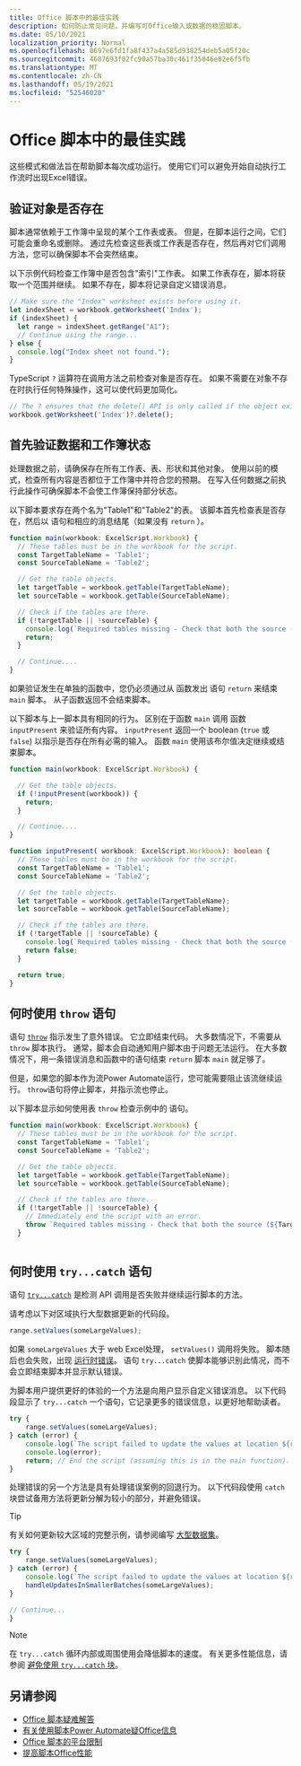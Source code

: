 ```yaml
---
title: Office 脚本中的最佳实践
description: 如何防止常见问题，并编写可Office输入或数据的稳固脚本。
ms.date: 05/10/2021
localization_priority: Normal
ms.openlocfilehash: 0697e6fd1fa8f437a4a585d938254deb5a05f20c
ms.sourcegitcommit: 4687693f02fc90a57ba30c461f35046e02e6f5fb
ms.translationtype: MT
ms.contentlocale: zh-CN
ms.lasthandoff: 05/19/2021
ms.locfileid: "52546020"
---
```

# <a name="best-practices-in-office-scripts"></a>Office 脚本中的最佳实践

这些模式和做法旨在帮助脚本每次成功运行。 使用它们可以避免开始自动执行工作流时出现Excel错误。

## <a name="verify-an-object-is-present"></a>验证对象是否存在

脚本通常依赖于工作簿中呈现的某个工作表或表。 但是，在脚本运行之间，它们可能会重命名或删除。 通过先检查这些表或工作表是否存在，然后再对它们调用方法，您可以确保脚本不会突然结束。

以下示例代码检查工作簿中是否包含"索引"工作表。 如果工作表存在，脚本将获取一个范围并继续。 如果不存在，脚本将记录自定义错误消息。

```TypeScript
// Make sure the "Index" worksheet exists before using it.
let indexSheet = workbook.getWorksheet('Index');
if (indexSheet) {
  let range = indexSheet.getRange("A1");
  // Continue using the range...
} else {
  console.log("Index sheet not found.");
}
```

TypeScript `?` 运算符在调用方法之前检查对象是否存在。 如果不需要在对象不存在时执行任何特殊操作，这可以使代码更加简化。

```TypeScript
// The ? ensures that the delete() API is only called if the object exists.
workbook.getWorksheet('Index')?.delete();
```

## <a name="validate-data-and-workbook-state-first"></a>首先验证数据和工作簿状态

处理数据之前，请确保存在所有工作表、表、形状和其他对象。 使用以前的模式，检查所有内容是否都位于工作簿中并符合您的预期。 在写入任何数据之前执行此操作可确保脚本不会使工作簿保持部分状态。

以下脚本要求存在两个名为"Table1"和"Table2"的表。 该脚本首先检查表是否存在，然后以 语句和相应的消息结尾（如果没有 `return` ）。

```TypeScript
function main(workbook: ExcelScript.Workbook) {
  // These tables must be in the workbook for the script.
  const TargetTableName = 'Table1';
  const SourceTableName = 'Table2';

  // Get the table objects.
  let targetTable = workbook.getTable(TargetTableName);
  let sourceTable = workbook.getTable(SourceTableName);

  // Check if the tables are there.
  if (!targetTable || !sourceTable) {
    console.log(`Required tables missing - Check that both the source (${TargetTableName}) and target (${SourceTableName}) tables are present before running the script.`);
    return;
  }

  // Continue....
}
```

如果验证发生在单独的函数中，您仍必须通过从 函数发出 语句 `return` 来结束 `main` 脚本。 从子函数返回不会结束脚本。

以下脚本与上一脚本具有相同的行为。 区别在于函数 `main` 调用 函数 `inputPresent` 来验证所有内容。 `inputPresent` 返回一个 boolean (`true` 或 `false`) 以指示是否存在所有必需的输入。 函数 `main` 使用该布尔值决定继续或结束脚本。

```TypeScript
function main(workbook: ExcelScript.Workbook) {

  // Get the table objects.
  if (!inputPresent(workbook)) {
    return;
  }

  // Continue....
}

function inputPresent( workbook: ExcelScript.Workbook): boolean {
  // These tables must be in the workbook for the script.
  const TargetTableName = 'Table1';
  const SourceTableName = 'Table2';

  // Get the table objects.
  let targetTable = workbook.getTable(TargetTableName);
  let sourceTable = workbook.getTable(SourceTableName);

  // Check if the tables are there.
  if (!targetTable || !sourceTable) {
    console.log(`Required tables missing - Check that both the source (${TargetTableName}) and target (${SourceTableName}) tables are present before running the script.`);
    return false;
  }

  return true;
}
```

## <a name="when-to-use-a-throw-statement"></a>何时使用 `throw` 语句

语句 [`throw`](https://developer.mozilla.org/docs/web/javascript/reference/statements/throw) 指示发生了意外错误。 它立即结束代码。 大多数情况下，不需要从 `throw` 脚本执行。 通常，脚本会自动通知用户脚本由于问题无法运行。 在大多数情况下，用一条错误消息和函数中的语句结束 `return` 脚本 `main` 就足够了。

但是，如果您的脚本作为流Power Automate运行，您可能需要阻止该流继续运行。 `throw`语句将停止脚本，并指示流也停止。

以下脚本显示如何使用表 `throw` 检查示例中的 语句。

```TypeScript
function main(workbook: ExcelScript.Workbook) {
  // These tables must be in the workbook for the script.
  const TargetTableName = 'Table1';
  const SourceTableName = 'Table2';

  // Get the table objects.
  let targetTable = workbook.getTable(TargetTableName);
  let sourceTable = workbook.getTable(SourceTableName);

  // Check if the tables are there.
  if (!targetTable || !sourceTable) {
    // Immediately end the script with an error.
    throw `Required tables missing - Check that both the source (${TargetTableName}) and target (${SourceTableName}) tables are present before running the script.`;
  }
  
```

## <a name="when-to-use-a-trycatch-statement"></a>何时使用 `try...catch` 语句

语句 [`try...catch`](https://developer.mozilla.org/docs/Web/JavaScript/Reference/Statements/try...catch) 是检测 API 调用是否失败并继续运行脚本的方法。

请考虑以下对区域执行大型数据更新的代码段。

```TypeScript
range.setValues(someLargeValues);
```

如果 `someLargeValues` 大于 web Excel处理， `setValues()` 调用将失败。 脚本随后也会失败，出现 [运行时错误](../testing/troubleshooting.md#runtime-errors)。 语句 `try...catch` 使脚本能够识别此情况，而不会立即结束脚本并显示默认错误。

为脚本用户提供更好的体验的一个方法是向用户显示自定义错误消息。 以下代码段显示了 `try...catch` 一个语句，它记录更多的错误信息，以更好地帮助读者。

```TypeScript
try {
    range.setValues(someLargeValues);
} catch (error) {
    console.log(`The script failed to update the values at location ${range.getAddress()}. Please inspect and run again.`);
    console.log(error);
    return; // End the script (assuming this is in the main function).
}
```

处理错误的另一个方法是具有处理错误案例的回退行为。 以下代码段使用 `catch` 块尝试备用方法将更新分解为较小的部分，并避免错误。

> [!TIP]
> 有关如何更新较大区域的完整示例，请参阅编写 [大型数据集](../resources/samples/write-large-dataset.md)。

```TypeScript
try {
    range.setValues(someLargeValues);
} catch (error) {
    console.log(`The script failed to update the values at location ${range.getAddress()}. Trying a different approach.`);
    handleUpdatesInSmallerBatches(someLargeValues);
}

// Continue...
}
```

> [!NOTE]
> 在 `try...catch` 循环内部或周围使用会降低脚本的速度。 有关更多性能信息，请参阅 [避免使用 `try...catch` 块](web-client-performance.md#avoid-using-trycatch-blocks-in-or-surrounding-loops)。

## <a name="see-also"></a>另请参阅

- [Office 脚本疑难解答](../testing/troubleshooting.md)
- [有关使用脚本Power Automate疑Office信息](../testing/power-automate-troubleshooting.md)
- [Office 脚本的平台限制](../testing/platform-limits.md)
- [提高脚本Office性能](web-client-performance.md)

